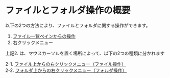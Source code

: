 # ファイルとフォルダ操作の概要

以下の2つの方法により、ファイルとフォルダに関する操作ができます。

1. [ファイル一覧ペインからの操作](/ja/file-and-folder-operations/file-list-pane-operations.md)
1. 右クリックメニュー

上記2. は、マウスカーソルを置く場所によって、以下の2つの種類に分かれます

2-1. [ファイル上からの右クリックメニュー（ファイル操作）](/ja/file-and-folder-operations/right-click-menu-on-a-file.md)<br/>
2-2. [フォルダ上からの右クリックメニュー（フォルダ操作）](/ja/file-and-folder-operations/right-click-menu-on-a-folder.md)